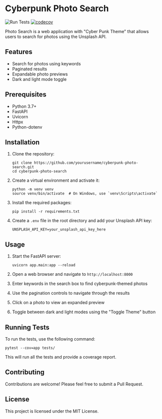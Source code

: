 # Cyberpunk Photo Search

![Run Tests](https://github.com/yourusername/cyberpunk-photo-search/workflows/Run%20Tests/badge.svg)
[![codecov](https://codecov.io/gh/yourusername/cyberpunk-photo-search/branch/main/graph/badge.svg)](https://codecov.io/gh/yourusername/cyberpunk-photo-search)

Photo Search is a web application with "Cyber Punk Theme" that allows users to search for photos using the Unsplash API.

## Features

- Search for photos using keywords
- Paginated results
- Expandable photo previews
- Dark and light mode toggle

## Prerequisites

- Python 3.7+
- FastAPI
- Uvicorn
- Httpx
- Python-dotenv

## Installation

1. Clone the repository:

   ```
   git clone https://github.com/yourusername/cyberpunk-photo-search.git
   cd cyberpunk-photo-search
   ```

2. Create a virtual environment and activate it:

   ```
   python -m venv venv
   source venv/bin/activate  # On Windows, use `venv\Scripts\activate`
   ```

3. Install the required packages:

   ```
   pip install -r requirements.txt
   ```

4. Create a `.env` file in the root directory and add your Unsplash API key:
   ```
   UNSPLASH_API_KEY=your_unsplash_api_key_here
   ```

## Usage

1. Start the FastAPI server:

   ```
   uvicorn app.main:app --reload
   ```

2. Open a web browser and navigate to `http://localhost:8000`

3. Enter keywords in the search box to find cyberpunk-themed photos

4. Use the pagination controls to navigate through the results

5. Click on a photo to view an expanded preview

6. Toggle between dark and light modes using the "Toggle Theme" button

## Running Tests

To run the tests, use the following command:

```
pytest --cov=app tests/
```

This will run all the tests and provide a coverage report.

## Contributing

Contributions are welcome! Please feel free to submit a Pull Request.

## License

This project is licensed under the MIT License.
